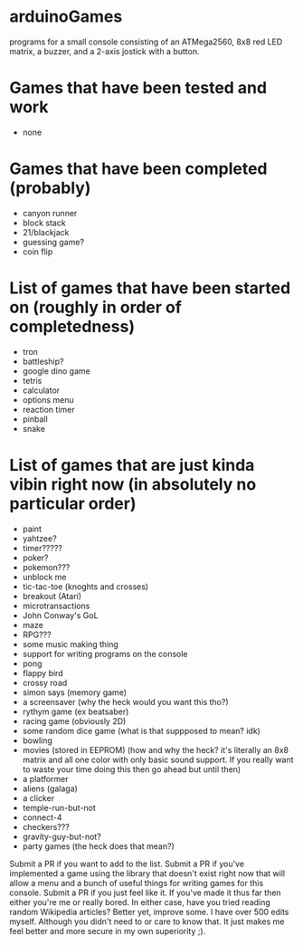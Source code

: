 # arduinoGames
programs for a small console consisting of an ATMega2560, 8x8 red LED matrix, a buzzer, and a 2-axis jostick with a button.

# Games that have been tested and work
 - none

# Games that have been completed (probably)
 - canyon runner
 - block stack
 - 21/blackjack
 - guessing game?
 - coin flip

# List of games that have been started on (roughly in order of completedness)
 - tron
 - battleship?
 - google dino game
 - tetris
 - calculator
 - options menu
 - reaction timer
 - pinball
 - snake

# List of games that are just kinda vibin right now (in absolutely no particular order)
 - paint
 - yahtzee?
 - timer?????
 - poker?
 - pokemon???
 - unblock me
 - tic-tac-toe (knoghts and crosses)
 - breakout (Atari)
 - microtransactions
 - John Conway's GoL
 - maze
 - RPG???
 - some music making thing
 - support for writing programs on the console
 - pong
 - flappy bird
 - crossy road
 - simon says (memory game)
 - a screensaver (why the heck would you want this tho?)
 - rythym game (ex beatsaber)
 - racing game (obviously 2D)
 - some random dice game (what is that suppposed to mean? idk)
 - bowling
 - movies (stored in EEPROM) (how and why the heck? it's literally an 8x8 matrix and all one color with only basic sound support. If you really want to waste your time doing this then go ahead but until then)
 - a platformer
 - aliens (galaga)
 - a clicker
 - temple-run-but-not
 - connect-4
 - checkers???
 - gravity-guy-but-not?
 - party games (the heck does that mean?)

Submit a PR if you want to add to the list. Submit a PR if you've implemented a game using the library that doesn't exist right now that will allow a menu and a bunch of useful things for writing games for this console. Submit a PR if you just feel like it. If you've made it thus far then either you're me or really bored. In either case, have you tried reading random Wikipedia articles? Better yet, improve some. I have over 500 edits myself. Although you didn't need to or care to know that. It just makes me feel better and more secure in my own superiority ;).